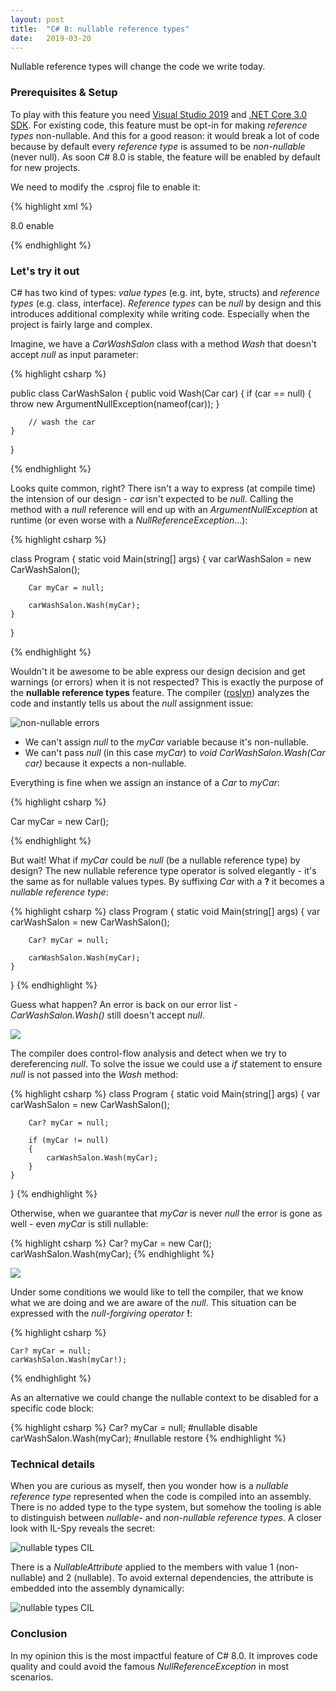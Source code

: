 ```yaml
---
layout: post
title:  "C# 8: nullable reference types"
date:   2019-03-20
---
```


<p class="intro">
    <span class="dropcap">N</span>ullable reference types will change the code we write today.
</p>

### Prerequisites & Setup

To play with this feature you need [Visual Studio 2019](https://visualstudio.microsoft.com/vs/preview/) and [.NET Core 3.0 SDK](https://dotnet.microsoft.com/download/dotnet-core/3.0).
For existing code, this feature must be opt-in for making _reference types_ non-nullable.
And this for a good reason: it would break a lot of code because by default every _reference type_ is assumed to be _non-nullable_ (never null).
As soon C# 8.0 is stable, the feature will be enabled by default for new projects.

We need to modify the .csproj file to enable it:

{% highlight xml %}

<LangVersion>8.0</LangVersion>
<NullableContextOptions>enable</NullableContextOptions>

{% endhighlight %}

### Let's try it out

C# has two kind of types: _value types_ (e.g. int, byte, structs) and _reference types_ (e.g. class, interface).
_Reference types_ can be _null_ by design and this introduces additional complexity while writing code.
Especially when the project is fairly large and complex.

Imagine, we have a _CarWashSalon_ class with a method _Wash_ that doesn't accept _null_ as input parameter:

{% highlight csharp %}

public class CarWashSalon
{
	public void Wash(Car car)
	{
		if (car == null)
		{
			throw new ArgumentNullException(nameof(car));
		}

		// wash the car
	}
}

{% endhighlight %}

Looks quite common, right?
There isn't a way to express (at compile time) the intension of our design - _car_ isn't expected to be _null_.
Calling the method with a _null_ reference will end up with an _ArgumentNullException_ at runtime (or even worse with a _NullReferenceException_...):

{% highlight csharp %}

class Program
{
	static void Main(string[] args)
	{
		var carWashSalon = new CarWashSalon();

		Car myCar = null;

		carWashSalon.Wash(myCar);
	}
}

{% endhighlight %}

Wouldn't it be awesome to be able express our design decision and get warnings (or errors) when it is not respected?
This is exactly the purpose of the **nullable reference types** feature.
The compiler ([roslyn](https://github.com/dotnet/roslyn)) analyzes the code and instantly tells us about the _null_ assignment issue:

![non-nullable errors](/assets/img/csharp8-nullable-ref-types/NonNullableErrors.png)

* We can't assign _null_ to the _myCar_ variable because it's non-nullable.
* We can't pass _null_ (in this case _myCar_) to _void CarWashSalon.Wash(Car car)_ because it expects a non-nullable.

Everything is fine when we assign an instance of a _Car_ to _myCar_:

{% highlight csharp %}

Car myCar = new Car();

{% endhighlight %}

But wait! What if _myCar_ could be _null_ (be a nullable reference type) by design?
The new nullable reference type operator is solved elegantly - it's the same as for nullable values types.
By suffixing _Car_ with a **?** it becomes a _nullable reference type_:

{% highlight csharp %}
class Program
{
	static void Main(string[] args)
	{
		var carWashSalon = new CarWashSalon();

		Car? myCar = null;
		
		carWashSalon.Wash(myCar);
	}
}
{% endhighlight %}

Guess what happen? An error is back on our error list - _CarWashSalon.Wash()_ still doesn't accept _null_.

![](/assets/img/csharp8-nullable-ref-types/NonNullableError2.png)

The compiler does control-flow analysis and detect when we try to dereferencing _null_.
To solve the issue we could use a _if_ statement to ensure _null_ is not passed into the _Wash_ method:

{% highlight csharp %}
class Program
{
	static void Main(string[] args)
	{
		var carWashSalon = new CarWashSalon();

		Car? myCar = null;

		if (myCar != null)
		{
			carWashSalon.Wash(myCar);
		}
	}
}
{% endhighlight %}

Otherwise, when we guarantee that _myCar_ is never _null_ the error is gone as well - even _myCar_ is still nullable:

{% highlight csharp %}
	Car? myCar = new Car();
	carWashSalon.Wash(myCar);
{% endhighlight %}

![](/assets/img/csharp8-nullable-ref-types/NoError.png)

Under some conditions we would like to tell the compiler, that we know what we are doing and we are aware of the _null_.
This situation can be expressed with the _null-forgiving operator_ **!**:

{% highlight csharp %}

	Car? myCar = null;
	carWashSalon.Wash(myCar!);

{% endhighlight %}

As an alternative we could change the nullable context to be disabled for a specific code block:

{% highlight csharp %}
Car? myCar = null;
#nullable disable
    carWashSalon.Wash(myCar);
#nullable restore
{% endhighlight %}

### Technical details

When you are curious as myself, then you wonder how is a _nullable reference type_ represented when the code is compiled into an assembly.
There is no added type to the type system, but somehow the tooling is able to distinguish between _nullable_- and _non-nullable reference types_.
A closer look with IL-Spy reveals the secret:

![nullable types CIL](/assets/img/csharp8-nullable-ref-types/NullableTypesCIL.png)

There is a _NullableAttribute_ applied to the members with value 1 (non-nullable) and 2 (nullable).
To avoid external dependencies, the attribute is embedded into the assembly dynamically:

![nullable types CIL](/assets/img/csharp8-nullable-ref-types/EmbeddedAttrs.png)

### Conclusion

In my opinion this is the most impactful feature of C# 8.0.
It improves code quality and could avoid the famous _NullReferenceException_ in most scenarios.